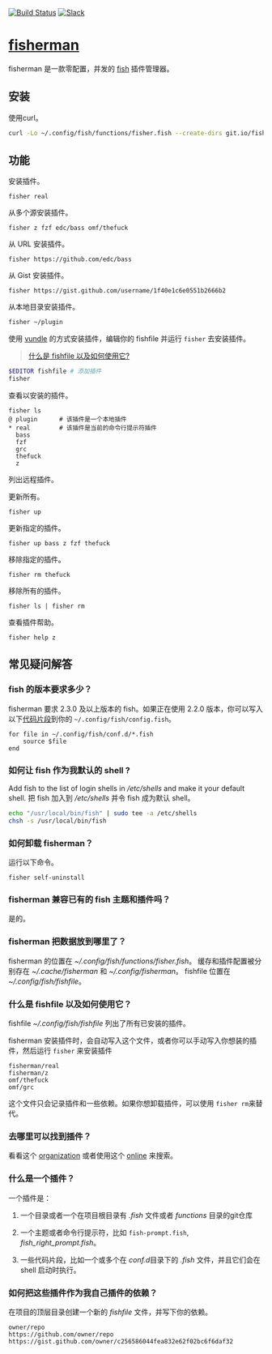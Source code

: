 [slack-link]: https://fisherman-wharf.herokuapp.com/
[slack-badge]: https://fisherman-wharf.herokuapp.com/badge.svg
[travis-link]: https://travis-ci.org/fisherman/fisherman
[travis-badge]: https://img.shields.io/travis/fisherman/fisherman.svg

[organization]: https://github.com/fisherman
[fish]: https://github.com/fish-shell/fish-shell
[fisherman]: http://fisherman.sh
[online]: http://fisherman.sh/#search

[![Build Status][travis-badge]][travis-link]
[![Slack][slack-badge]][slack-link]

# [fisherman]

fisherman 是一款零配置，并发的 [fish] 插件管理器。

## 安装

使用curl。

```sh
curl -Lo ~/.config/fish/functions/fisher.fish --create-dirs git.io/fisherman
```

## 功能

安装插件。

```
fisher real
```

从多个源安装插件。

```
fisher z fzf edc/bass omf/thefuck
```

从 URL 安装插件。

```
fisher https://github.com/edc/bass
```

从 Gist 安装插件。

```
fisher https://gist.github.com/username/1f40e1c6e0551b2666b2
```

从本地目录安装插件。

```sh
fisher ~/plugin
```

使用 [vundle](https://github.com/VundleVim/Vundle.vim) 的方式安装插件，编辑你的 fishfile 并运行 `fisher` 去安装插件。

> [什么是 fishfile 以及如何使用它?](#6-什么是-fishfile-以及如何使用它)

```sh
$EDITOR fishfile # 添加插件
fisher
```

查看以安装的插件。

```ApacheConf
fisher ls
@ plugin      # 该插件是一个本地插件
* real        # 该插件是当前的命令行提示符插件
  bass
  fzf
  grc
  thefuck
  z
```

列出远程插件。


更新所有。

```
fisher up
```

更新指定的插件。

```
fisher up bass z fzf thefuck
```

移除指定的插件。

```
fisher rm thefuck
```

移除所有的插件。

```
fisher ls | fisher rm
```

查看插件帮助。

```
fisher help z
```

## 常见疑问解答

### fish 的版本要求多少？

fisherman 要求 2.3.0 及以上版本的 fish。如果正在使用 2.2.0 版本，你可以写入以下[代码片段](#8-什么是一个插件)到你的 `~/.config/fish/config.fish`。

```fish
for file in ~/.config/fish/conf.d/*.fish
    source $file
end
```

### 如何让 fish 作为我默认的 shell ?

Add fish to the list of login shells in */etc/shells* and make it your default shell.
把 fish 加入到 */etc/shells* 并令 fish 成为默认 shell。

```sh
echo "/usr/local/bin/fish" | sudo tee -a /etc/shells
chsh -s /usr/local/bin/fish
```

### 如何卸载 fisherman？

运行以下命令。

```fish
fisher self-uninstall
```

### fisherman 兼容已有的 fish 主题和插件吗？

是的。

### fisherman 把数据放到哪里了？

fisherman 的位置在 *~/.config/fish/functions/fisher.fish*。
缓存和插件配置被分别存在 *~/.cache/fisherman* 和 *~/.config/fisherman*。
fishfile 位置在 *~/.config/fish/fishfile*。

### 什么是 fishfile 以及如何使用它？

fishfile *~/.config/fish/fishfile* 列出了所有已安装的插件。

fisherman 安装插件时，会自动写入这个文件，或者你可以手动写入你想装的插件，然后运行 `fisher` 来安装插件

```
fisherman/real
fisherman/z
omf/thefuck
omf/grc
```

这个文件只会记录插件和一些依赖。如果你想卸载插件，可以使用 `fisher rm`来替代。

### 去哪里可以找到插件？

看看这个 [organization] 或者使用这个 [online] 来搜索。

### 什么是一个插件？

一个插件是：

1. 一个目录或者一个在项目根目录有 *.fish* 文件或者 *functions* 目录的git仓库

2. 一个主题或者命令行提示符，比如 `fish-prompt.fish`, *fish_right_prompt.fish*。

3. 一些代码片段，比如一个或多个在 *conf.d*目录下的 *.fish* 文件，并且它们会在 shell 启动时执行。

### 如何把这些插件作为我自己插件的依赖？

在项目的顶层目录创建一个新的 *fishfile* 文件，并写下你的依赖。

```fish
owner/repo
https://github.com/owner/repo
https://gist.github.com/owner/c256586044fea832e62f02bc6f6daf32
```
